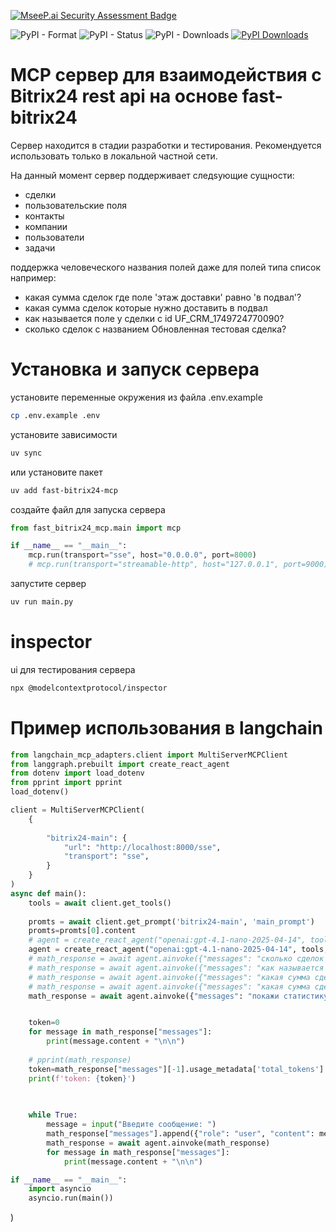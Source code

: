 [![MseeP.ai Security Assessment Badge](https://mseep.net/pr/darkclaw921-fast-bitrix24-mcp-badge.png)](https://mseep.ai/app/darkclaw921-fast-bitrix24-mcp)

![PyPI - Format](https://img.shields.io/pypi/format/fast-bitrix24-mcp)
![PyPI - Status](https://img.shields.io/pypi/status/fast-bitrix24-mcp)
![PyPI - Downloads](https://img.shields.io/pypi/dm/fast-bitrix24-mcp)
[![PyPI Downloads](https://static.pepy.tech/badge/fast-bitrix24-mcp/week)](https://pepy.tech/projects/fast-bitrix24-mcp)

# MCP сервер для взаимодействия с Bitrix24 rest api на основе fast-bitrix24
Сервер находится в стадии разработки и тестирования. Рекомендуется использовать только в локальной частной сети.

На данный момент сервер поддерживает следsующие сущности:
- сделки
- пользовательские поля
- контакты
- компании
- пользователи
- задачи


поддержка человеческого названия полей даже для полей типа список
например:
- какая сумма сделок где поле 'этаж доставки' равно 'в подвал'?
- какая сумма сделок которые нужно доставить в подвал
- как называется поле у сделки с id UF_CRM_1749724770090?
- сколько сделок с названием Обновленная тестовая сделка?

# Установка и запуск сервера
установите переменные окружения из файла .env.example
```bash
cp .env.example .env
```

установите зависимости 
```bash
uv sync
```
или установите пакет
```bash
uv add fast-bitrix24-mcp
```

создайте файл для запуска сервера
```python
from fast_bitrix24_mcp.main import mcp

if __name__ == "__main__":  
    mcp.run(transport="sse", host="0.0.0.0", port=8000)
    # mcp.run(transport="streamable-http", host="127.0.0.1", port=9000)
```

запустите сервер
```bash
uv run main.py
```


# inspector
ui для тестирования сервера
```bash
npx @modelcontextprotocol/inspector
```



# Пример использования в langchain
```python
from langchain_mcp_adapters.client import MultiServerMCPClient
from langgraph.prebuilt import create_react_agent
from dotenv import load_dotenv
from pprint import pprint
load_dotenv()

client = MultiServerMCPClient(
    {
        
        "bitrix24-main": {
            "url": "http://localhost:8000/sse",
            "transport": "sse",
        }
    }
)
async def main():
    tools = await client.get_tools()
  
    promts = await client.get_prompt('bitrix24-main', 'main_prompt')
    promts=promts[0].content    
    # agent = create_react_agent("openai:gpt-4.1-nano-2025-04-14", tools, prompt=promt)
    agent = create_react_agent("openai:gpt-4.1-nano-2025-04-14", tools, prompt=promts, debug=True)
    # math_response = await agent.ainvoke({"messages": "сколько сделок с названием Обновленная тестовая сделка ?"})
    # math_response = await agent.ainvoke({"messages": "как называется поле у сделки с id UF_CRM_1749724770090?"})
    # math_response = await agent.ainvoke({"messages": "какая сумма сделок где поле 'этаж доставки' равно 'в подвал'"})
    # math_response = await agent.ainvoke({"messages": "какая сумма сделок у которых этаж доставки 'в подвал'?"})
    math_response = await agent.ainvoke({"messages": "покажи статистику по сделкам за сегодня и позавчера"})


    token=0
    for message in math_response["messages"]:
        print(message.content + "\n\n")
        
    # pprint(math_response)
    token=math_response["messages"][-1].usage_metadata['total_tokens']
    print(f'token: {token}')
    
        

    while True:
        message = input("Введите сообщение: ")
        math_response["messages"].append({"role": "user", "content": message})
        math_response = await agent.ainvoke(math_response)
        for message in math_response["messages"]:
            print(message.content + "\n\n")

if __name__ == "__main__":
    import asyncio
    asyncio.run(main())
``` 

)
